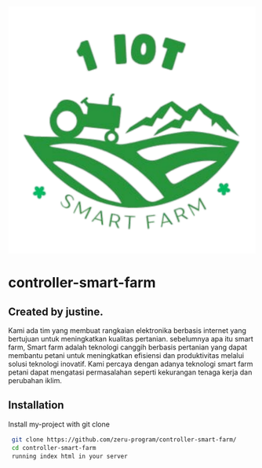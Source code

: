     
![Logo](https://github.com/zeru-program/new-controller-smart-farm/raw/refs/heads/main/assets/logo.png)


# controller-smart-farm

## Created by justine.

Kami ada tim yang membuat rangkaian elektronika berbasis internet yang bertujuan untuk meningkatkan kualitas pertanian. sebelumnya apa itu smart farm,
Smart farm adalah teknologi canggih berbasis pertanian yang dapat membantu petani untuk meningkatkan efisiensi dan produktivitas melalui solusi teknologi inovatif. Kami percaya dengan adanya teknologi smart farm petani dapat mengatasi permasalahan seperti kekurangan tenaga kerja dan perubahan iklim.

## Installation

Install my-project with git clone

```bash
 git clone https://github.com/zeru-program/controller-smart-farm/
 cd controller-smart-farm
 running index html in your server
```
    


